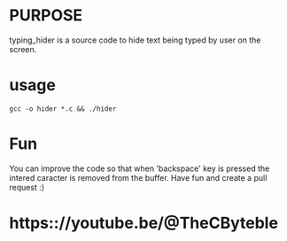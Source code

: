 # PURPOSE
typing_hider is a source code to hide text being typed by user on the screen.

# usage

`gcc -o hider *.c && ./hider`

# Fun
You can improve the code so that when 'backspace' key is pressed the intered caracter is removed from the buffer.
Have fun and create a pull request :)

# https:://youtube.be/@TheCByteble